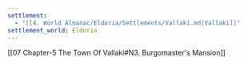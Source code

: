 ```yaml
---
settlement:
  - "[[4. World Almanac/Eldoria/Settlements/Vallaki.md|Vallaki]]"
settlement_world: Eldoria
---
```

[[07 Chapter-5 The Town Of Vallaki#N3. Burgomaster's Mansion]]